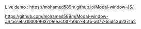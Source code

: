 Live demo : https://mohamed589m.github.io/Modal-window-JS/

https://github.com/mohamed589m/Modal-window-JS/assets/100099637/9eeacf3f-b0b2-4cf5-a077-55dc342371b2

